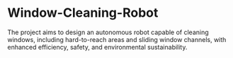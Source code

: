 # Window-Cleaning-Robot
The project aims to design an autonomous robot capable of cleaning windows, including hard-to-reach areas and sliding window channels, with enhanced efficiency, safety, and environmental sustainability.

